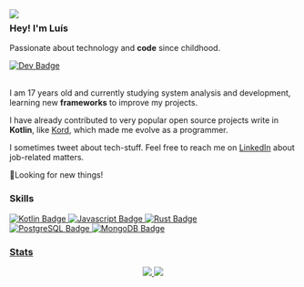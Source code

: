 <img align="left" src="https://orhun.dev/img/crow.png">
<h3>Hey! I'm Luís</h3>
<p>Passionate about technology and <b>code</b> since childhood.</p>
<div id="badges">
  <a href="https://dev.to/baskerbyte">
    <img src="https://img.shields.io/badge/dev.to-0A0A0A?style=for-the-badge&logo=devdotto&logoColor=white" alt="Dev Badge"/>
  </a>
</div>
<br>

<p>I am 17 years old and currently studying system analysis and development, learning new <b>frameworks</b> to improve my projects.</p>
<p>I have already contributed to very popular open source projects write in <b>Kotlin</b>, like <a href="https://github.com/kordlib/kord">Kord</a>, which made me evolve as a programmer.</p>
<p>I sometimes tweet about tech-stuff. Feel free to reach me on <a href="https://www.linkedin.com/in/baskerbyte/">LinkedIn</a> about job-related matters.</p>
<p>🌟Looking for new things!</p>
<h3>Skills</h3>
<div id="skills">
  <a href="Kotlin">
    <img src="https://img.shields.io/badge/Kotlin-0095D5?&style=for-the-badge&logo=kotlin&logoColor=white" alt="Kotlin Badge"/>
  <a href="Javascript">
    <img src="https://img.shields.io/badge/JavaScript-323330?style=for-the-badge&logo=javascript&logoColor=F7DF1E" alt="Javascript Badge"/>
  <a href="Rust">
    <img src="https://img.shields.io/badge/Rust-000000?style=for-the-badge&logo=rust&logoColor=white" alt="Rust Badge"/>
</div>

<div id="skills">
  <a href="PostgreSQL">
    <img src="https://img.shields.io/badge/PostgreSQL-316192?style=for-the-badge&logo=postgresql&logoColor=white" alt="PostgreSQL Badge"/>
  <a href="MongoDB">
    <img src="https://img.shields.io/badge/MongoDB-4EA94B?style=for-the-badge&logo=mongodb&logoColor=white" alt="MongoDB Badge"/>
</div>

<h3>Stats</h3>
<div id="stats" align="center">
  <img src="https://github-readme-stats.vercel.app/api?username=baskerbyte&show_icons=true&theme=dark#gh-dark-mode-only"/>
  <img src="https://github-readme-stats.vercel.app/api/top-langs/?username=baskerbyte&layout=compact&theme=dark#gh-dark-mode-only"/>
</div>
